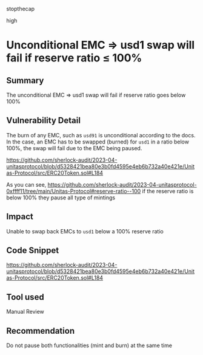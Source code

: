 stopthecap

high

# Unconditional EMC => usd1 swap will fail if reserve ratio ≤ 100%

## Summary
The unconditional EMC => usd1 swap will fail if reserve ratio goes below 100%

## Vulnerability Detail
The burn of any EMC, such as `usd91` is unconditional according to the docs. In the case, an EMC has to be swapped (burned) for `usd1` in a ratio below 100%, the swap will fail due to the EMC being paused.

https://github.com/sherlock-audit/2023-04-unitasprotocol/blob/d5328421bea80e3b0fd4595e4eb6b732a40e421e/Unitas-Protocol/src/ERC20Token.sol#L184

As you can see, https://github.com/sherlock-audit/2023-04-unitasprotocol-0xffff11/tree/main/Unitas-Protocol#reserve-ratio--100   if the reserve ratio is below 100% they pause all type of mintings

## Impact
Unable to swap back EMCs to `usd1` below a 100% reserve ratio

## Code Snippet
https://github.com/sherlock-audit/2023-04-unitasprotocol/blob/d5328421bea80e3b0fd4595e4eb6b732a40e421e/Unitas-Protocol/src/ERC20Token.sol#L184
## Tool used

Manual Review

## Recommendation
Do not pause both functionalities (mint and burn) at the same time
